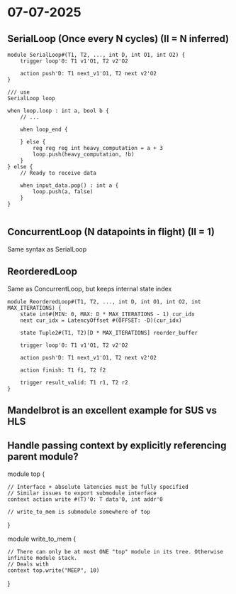 # 07-07-2025

## SerialLoop (Once every N cycles) (II = N inferred)
```sus
module SerialLoop#(T1, T2, ..., int D, int O1, int O2) {
    trigger loop'0: T1 v1'O1, T2 v2'O2

    action push'D: T1 next_v1'O1, T2 next v2'O2
}

/// use
SerialLoop loop

when loop.loop : int a, bool b {
    // ...

    when loop_end {

    } else {
        reg reg reg int heavy_computation = a + 3
        loop.push(heavy_computation, !b)
    }
} else {
    // Ready to receive data

    when input_data.pop() : int a {
        loop.push(a, false)
    }
}


```

## ConcurrentLoop (N datapoints in flight) (II = 1)
Same syntax as SerialLoop

## ReorderedLoop
Same as ConcurrentLoop, but keeps internal state index
```sus
module ReorderedLoop#(T1, T2, ..., int D, int O1, int O2, int MAX_ITERATIONS) {
    state int#(MIN: 0, MAX: D * MAX_ITERATIONS - 1) cur_idx
    next cur_idx = LatencyOffset #(OFFSET: -D)(cur_idx)

    state Tuple2#(T1, T2)[D * MAX_ITERATIONS] reorder_buffer

    trigger loop'0: T1 v1'O1, T2 v2'O2

    action push'D: T1 next_v1'O1, T2 next v2'O2

    action finish: T1 f1, T2 f2

    trigger result_valid: T1 r1, T2 r2
}
```
## Mandelbrot is an excellent example for SUS vs HLS


## Handle passing context by explicitly referencing parent module? 
module top {

    // Interface + absolute latencies must be fully specified
    // Similar issues to export submodule interface
    context action write #(T)'0: T data'0, int addr'0

    // write_to_mem is submodule somewhere of top
}

module write_to_mem {

    // There can only be at most ONE "top" module in its tree. Otherwise infinite module stack. 
    // Deals with 
    context top.write("MEEP", 10)

}
